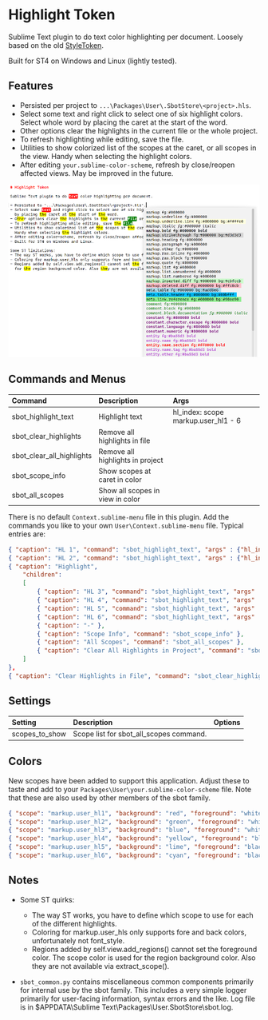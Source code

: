 # Highlight Token

Sublime Text plugin to do text color highlighting per document.
Loosely based on the old [StyleToken](https://packagecontrol.io/packages/StyleToken).

Built for ST4 on Windows and Linux (lightly tested).

## Features

- Persisted per project to `...\Packages\User\.SbotStore\<project>.hls`.
- Select some text and right click to select one of six highlight colors. Select whole word
  by placing the caret at the start of the word.
- Other options clear the highlights in the current file or the whole project.
- To refresh highlighting while editing, save the file.
- Utilities to show colorized list of the scopes at the caret, or all scopes in the view.
  Handy when selecting the highlight colors.
- After editing `your.sublime-color-scheme`, refresh by close/reopen affected views. May be improved in the future.


![ex1](ex1.png)


## Commands and Menus

| Command                    | Description                      | Args                                  |
| :--------                  | :-------                         | :--------                             |
| sbot_highlight_text        | Highlight text                   | hl_index: scope markup.user_hl1 - 6   |
| sbot_clear_highlights      | Remove all highlights in file    |                                       |
| sbot_clear_all_highlights  | Remove all highlights in project |                                       |
| sbot_scope_info            | Show scopes at caret in color    |                                       |
| sbot_all_scopes            | Show all scopes in view in color |                                       |


There is no default `Context.sublime-menu` file in this plugin.
Add the commands you like to your own `User\Context.sublime-menu` file. Typical entries are:
``` json
{ "caption": "HL 1", "command": "sbot_highlight_text", "args" : {"hl_index" : "0"} },
{ "caption": "HL 2", "command": "sbot_highlight_text", "args" : {"hl_index" : "1"} },
{ "caption": "Highlight",
    "children":
    [
        { "caption": "HL 3", "command": "sbot_highlight_text", "args" : {"hl_index" : "2"} },
        { "caption": "HL 4", "command": "sbot_highlight_text", "args" : {"hl_index" : "3"} },
        { "caption": "HL 5", "command": "sbot_highlight_text", "args" : {"hl_index" : "4"} },
        { "caption": "HL 6", "command": "sbot_highlight_text", "args" : {"hl_index" : "5"} },
        { "caption": "-" },
        { "caption": "Scope Info", "command": "sbot_scope_info" },
        { "caption": "All Scopes", "command": "sbot_all_scopes" },
        { "caption": "Clear All Highlights in Project", "command": "sbot_clear_all_highlights" },
    ]
},
{ "caption": "Clear Highlights in File", "command": "sbot_clear_highlights" },
```


## Settings
| Setting            | Description                              | Options                    |
| :--------          | :-------                                 | :------                    |
| scopes_to_show     | Scope list for sbot_all_scopes command.  |                            |


## Colors
New scopes have been added to support this application. Adjust these to taste and add
to your `Packages\User\your.sublime-color-scheme` file. Note that these are also used by other
members of the sbot family.

```json
{ "scope": "markup.user_hl1", "background": "red", "foreground": "white" },
{ "scope": "markup.user_hl2", "background": "green", "foreground": "white" },
{ "scope": "markup.user_hl3", "background": "blue", "foreground": "white" },
{ "scope": "markup.user_hl4", "background": "yellow", "foreground": "black" },
{ "scope": "markup.user_hl5", "background": "lime", "foreground": "black" },
{ "scope": "markup.user_hl6", "background": "cyan", "foreground": "black" },
```

## Notes

- Some ST quirks:
  - The way ST works, you have to define which scope to use for each of the different highlights.
  - Coloring for markup.user_hls only supports fore and back colors, unfortunately not font_style.
  - Regions added by self.view.add_regions() cannot set the foreground color. The scope color is used
    for the region background color. Also they are not available via extract_scope().

- `sbot_common.py` contains miscellaneous common components primarily for internal use by the sbot family.
  This includes a very simple logger primarily for user-facing information, syntax errors and the like.
  Log file is in $APPDATA\Sublime Text\Packages\User\.SbotStore\sbot.log.

